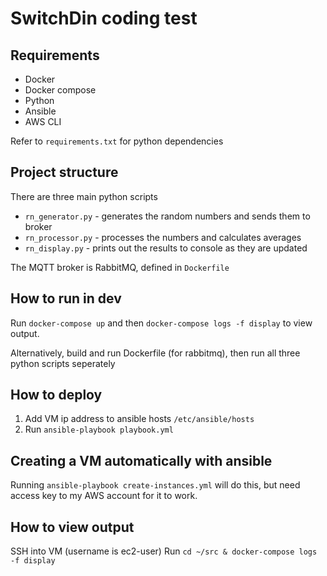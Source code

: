 # SwitchDin coding test

## Requirements

- Docker
- Docker compose
- Python
- Ansible
- AWS CLI

Refer to `requirements.txt` for python dependencies

## Project structure

There are three main python scripts

- `rn_generator.py` - generates the random numbers and sends them to broker
- `rn_processor.py` - processes the numbers and calculates averages
- `rn_display.py` - prints out the results to console as they are updated

The MQTT broker is RabbitMQ, defined in `Dockerfile`

## How to run in dev

Run `docker-compose up`
and then
`docker-compose logs -f display` to view output.

Alternatively, build and run Dockerfile (for rabbitmq), then run all three python scripts seperately

## How to deploy

1. Add VM ip address to ansible hosts `/etc/ansible/hosts`
2. Run `ansible-playbook playbook.yml`

## Creating a VM automatically with ansible

Running `ansible-playbook create-instances.yml` will do this, but need access key to my AWS account for it to work.

## How to view output

SSH into VM (username is ec2-user)
Run `cd ~/src & docker-compose logs -f display`
